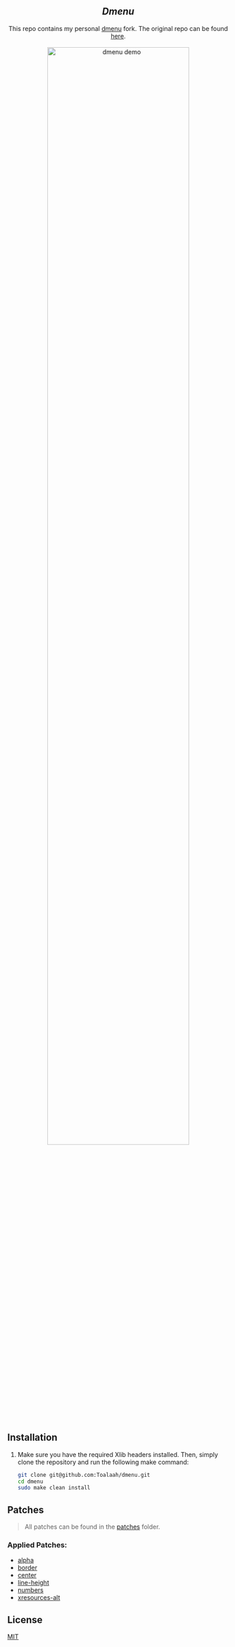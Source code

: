 <h2 align="center"><i>Dmenu</i></h2>

<p align="center">
This repo contains my personal <a href="https://tools.suckless.org/dmenu">dmenu</a>
fork. The original repo can be found <a href="https://git.suckless.org/dmenu">here</a>.
<br><br>
<img src="https://user-images.githubusercontent.com/38653851/184620337-147e6930-77f7-4588-943e-e948ade0194e.png"
     alt="dmenu demo"
     style="width:80%;"/>
</p>

## Installation

1. Make sure you have the required Xlib headers installed. Then, simply clone
   the repository and run the following make command:

   ```bash
   git clone git@github.com:Toalaah/dmenu.git
   cd dmenu
   sudo make clean install
   ```

## Patches

> All patches can be found in the [patches](./patches) folder.

### Applied Patches:

- [alpha](https://tools.suckless.org/dmenu/patches/alpha/)
- [border](https://tools.suckless.org/dmenu/patches/border/)
- [center](https://tools.suckless.org/dmenu/patches/center/)
- [line-height](https://tools.suckless.org/dmenu/patches/line-height/)
- [numbers](https://tools.suckless.org/dmenu/patches/numbers/)
- [xresources-alt](https://tools.suckless.org/dmenu/patches/xresources-alt/)

## License

[MIT](./LICENSE)
